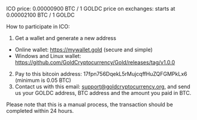 ICO price: 0.00000900 BTC / 1 GOLDC
price on exchanges: starts at 0.00002100 BTC / 1 GOLDC

How to participate in ICO:
1. Get a wallet and generate a new address
- Online wallet: https://mywallet.gold (secure and simple)
- Windows and Linux wallet: https://github.com/GoldCryptocurrency/Gold/releases/tag/v1.0.0
2. Pay to this bitcoin address: 17fpn756DqekL5rMujcqffHuZQFGMPkLx6 (minimum is 0.05 BTC)
3. Contact us with this email: support@goldcryptocurrency.org, and send us your GOLDC address, BTC address and the amount you paid in BTC.

Please note that this is a manual process, the transaction should be completed within 24 hours.